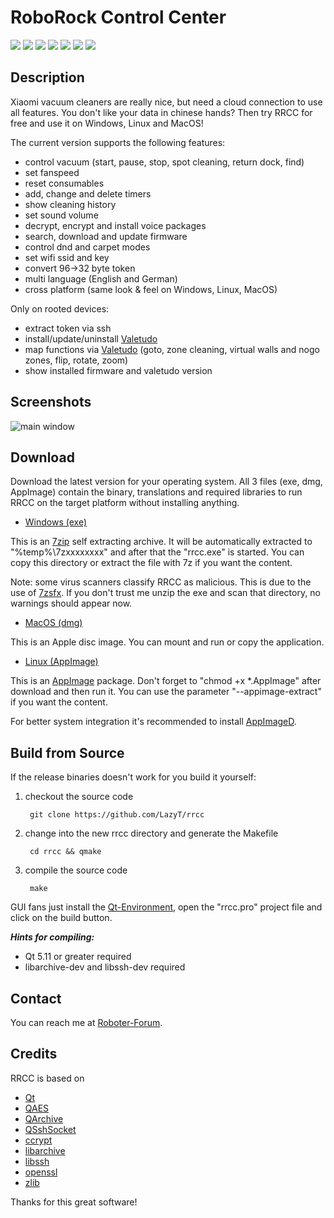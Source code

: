 # **RoboRock Control Center**
[![](https://img.shields.io/github/license/lazyt/rrcc.svg?color=blue)](https://github.com/LazyT/rrcc/blob/master/LICENSE)
[![](https://img.shields.io/badge/platform-win%20%7C%20lin%20%7C%20mac-blue.svg)](https://github.com/LazyT/rrcc#download)
[![](https://img.shields.io/badge/paypal-buy%20me%20a%20beer-red.svg)](https://paypal.me/LazyT)
[![](https://img.shields.io/github/downloads/lazyt/rrcc/total.svg?color=orange)](https://github.com/LazyT/rrcc/releases)
[![](https://img.shields.io/github/last-commit/lazyt/rrcc/master.svg?color=yellow)](https://github.com/LazyT/rrcc/commits/master)
[![](https://img.shields.io/github/release-date/lazyt/rrcc.svg?color=brightgreen)](https://github.com/LazyT/rrcc/releases/latest)
[![](https://img.shields.io/github/release/lazyt/rrcc.svg?color=brightgreen)](https://github.com/LazyT/rrcc/releases/latest)

## Description

Xiaomi vacuum cleaners are really nice, but need a cloud connection to use all features. You don't like your data in chinese hands? Then try RRCC for free and use it on Windows, Linux and MacOS!

The current version supports the following features:

* control vacuum (start, pause, stop, spot cleaning, return dock, find)
* set fanspeed
* reset consumables
* add, change and delete timers
* show cleaning history
* set sound volume
* decrypt, encrypt and install voice packages
* search, download and update firmware
* control dnd and carpet modes
* set wifi ssid and key
* convert 96->32 byte token
* multi language (English and German)
* cross platform (same look & feel on Windows, Linux, MacOS)

Only on rooted devices:

* extract token via ssh
* install/update/uninstall [Valetudo](https://github.com/hypfer/valetudo)
* map functions via [Valetudo](https://github.com/hypfer/valetudo) (goto, zone cleaning, virtual walls and nogo zones, flip, rotate, zoom)
* show installed firmware and valetudo version

## Screenshots

![main window](https://raw.github.com/LazyT/rrcc/gh-pages/screenshots/mainwindow.png)

## Download

Download the latest version for your operating system. All 3 files (exe, dmg, AppImage) contain the binary, translations and required libraries to run RRCC on the target platform without installing anything.

* [Windows (exe)](https://github.com/LazyT/rrcc/releases)

This is an [7zip](https://www.7-zip.org) self extracting archive. It will be automatically extracted to "%temp%\7zxxxxxxxx" and after that the "rrcc.exe" is started. You can copy this directory or extract the file with 7z if you want the content.

Note: some virus scanners classify RRCC as malicious. This is due to the use of [7zsfx](https://www.7-zip.org/a/lzma1900.7z). If you don't trust me unzip the exe and scan that directory, no warnings should appear now.

* [MacOS (dmg)](https://github.com/LazyT/rrcc/releases)

This is an Apple disc image. You can mount and run or copy the application.

* [Linux (AppImage)](https://github.com/LazyT/rrcc/releases)

This is an [AppImage](https://appimage.org) package. Don't forget to "chmod +x *.AppImage" after download and then run it. You can use the parameter "--appimage-extract" if you want the content.

For better system integration it's recommended to install [AppImageD](https://github.com/AppImage/appimaged).

## Build from Source

If the release binaries doesn't work for you build it yourself:

1) checkout the source code

		git clone https://github.com/LazyT/rrcc

2) change into the new rrcc directory and generate the Makefile

		cd rrcc && qmake

3) compile the source code

		make

GUI fans just install the [Qt-Environment](http://www.qt.io/download-open-source), open the "rrcc.pro" project file and click on the build button.

***Hints for compiling:***

 - Qt 5.11 or greater required
 - libarchive-dev and libssh-dev required

## Contact

You can reach me at [Roboter-Forum](https://www.roboter-forum.com/index.php?thread/30309-roborock-control-center-desktop-app-f%C3%BCr-win-lin-osx).

## Credits

RRCC is based on

* [Qt](http://www.qt.io)
* [QAES](https://github.com/bricke/Qt-AES)
* [QArchive](https://github.com/antony-jr/QArchive)
* [QSshSocket](https://github.com/mikemvk/QSshSocket)
* [ccrypt](http://ccrypt.sourceforge.net)
* [libarchive](https://www.libarchive.org)
* [libssh](https://www.libssh.org)
* [openssl](https://www.openssl.org)
* [zlib](https://zlib.net)

Thanks for this great software!

